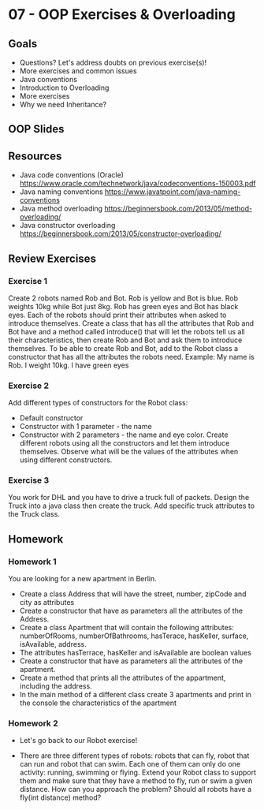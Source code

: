 # 07 - OOP Exercises & Overloading

<Teacher name="Renato"></Teacher>

## Goals

- Questions? Let's address doubts on previous exercise(s)!
- More exercises and common issues
- Java conventions
- Introduction to Overloading
- More exercises
- Why we need Inheritance? 

## OOP Slides

<GoogleSlides src="https://docs.google.com/presentation/d/e/2PACX-1vSrl2PmIryZtrDYlm02THVxkbSDo_8d8YCz2cvNS-uUUEtRcYcTVtKgswwmHF1i5Fw0IatI-kH79NSW/embed?start=false&loop=false&delayms=3000"></GoogleSlides>

## Resources

- Java code conventions (Oracle) https://www.oracle.com/technetwork/java/codeconventions-150003.pdf
- Java naming conventions https://www.javatpoint.com/java-naming-conventions
- Java method overloading https://beginnersbook.com/2013/05/method-overloading/
- Java constructor overloading https://beginnersbook.com/2013/05/constructor-overloading/

## Review Exercises 
 
### Exercise 1
Create 2 robots named Rob and Bot. 
Rob is yellow and Bot is blue. Rob weights 10kg while Bot just 8kg. Rob has green eyes and Bot has black eyes. 
Each of the robots should print their attributes when asked to introduce themselves. 
Create a class that has all the attributes that Rob and Bot have and a method called introduce() that will let the robots tell us all their characteristics, then create Rob and Bot and ask them to introduce themselves. 
To be able to create Rob and Bot, add to the Robot class a constructor that has all the attributes the robots need.
Example: My name is Rob. I weight 10kg. I have green eyes

### Exercise 2
Add different types of constructors for the Robot class:
 - Default constructor
 - Constructor with 1 parameter - the name
 - Constructor with 2 parameters - the name and eye color. 
 Create different robots using all the constructors and let them introduce themselves. 
 Observe what will be the values of the attributes when using different constructors.

### Exercise 3
You work for DHL and you have to drive a truck full of packets. Design the Truck into a java class then create the truck. 
Add specific truck attributes to the Truck class.

## Homework

### Homework 1

You are looking for a new apartment in Berlin.
- Create a class Address that will have the street, number, zipCode and city as attributes
- Create a constructor that have as parameters all the attributes of the Address.
- Create a class Apartment that will contain the following attributes: numberOfRooms, numberOfBathrooms, hasTerace, hasKeller, surface, isAvailable, address.
- The attributes hasTerrace, hasKeller and isAvailable are boolean values
- Create a constructor that have as parameters all the attributes of the apartment.
- Create a method that prints all the attributes of the appartment, including the address.
- In the main method of a different class create 3 apartments and print in the console the characteristics of the apartment

### Homework 2

- Let's go back to our Robot exercise!

- There are three different types of robots: robots that can fly, robot that can run and robot that can swim. Each one of them can only do one activity: running, swimming or flying. Extend your Robot class to support them and make sure that they have a method to fly, run or swim a given distance. How can you approach the problem? Should all robots have a fly(int distance) method?


